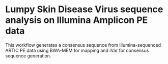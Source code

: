 # Lumpy Skin Disease Virus sequence analysis on Illumina Amplicon PE data

This workflow generates a consensus sequence from Illumina-sequenced ARTIC PE data using BWA-MEM for mapping and iVar for consensus sequence generation.